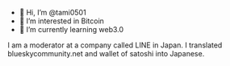 - 👋 Hi, I’m @tami0501
- 👀 I’m interested in Bitcoin
- 🌱 I’m currently learning web3.0

I am a moderator at a company called LINE in Japan.
I translated blueskycommunity.net and wallet of satoshi into Japanese.
<!---
tami0501/tami0501 is a ✨ special ✨ repository because its `README.md` (this file) appears on your GitHub profile.
You can click the Preview link to take a look at your changes.
--->

